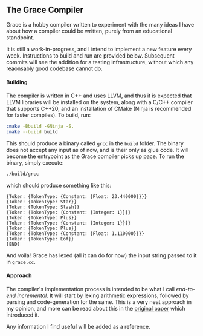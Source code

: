 ## The Grace Compiler

Grace is a hobby compiler written to experiment with the many ideas I have about how a compiler could be written, purely from an educational standpoint.

It is still a work-in-progress, and I intend to implement a new feature every week. Instructions to build and run are provided below. Subsequent commits will see the addition for a testing infrastructure, without which any reaonsably good codebase cannot do.


#### Building
The compiler is written in C++ and uses LLVM, and thus it is expected that LLVM libraries will be installed on the system, along with a C/C++ compiler that supports C++20, and an installation of CMake (Ninja is recommended for faster compiles).
To build, run:
```sh
cmake -Bbuild -GNinja -S.
cmake --build build
```

This should produce a binary called `grcc` in the `build` folder. The binary does not accept any input as of now, and is their only as glue code. It will become the entrypoint as the Grace compiler picks up pace.
To run the binary, simply execute:
```sh
./build/grcc
```

which should produce something like this:
```
{Token: {TokenType: {Constant: {Float: 23.440000}}}}
{Token: {TokenType: Star}}
{Token: {TokenType: Slash}}
{Token: {TokenType: {Constant: {Integer: 1}}}}
{Token: {TokenType: Plus}}
{Token: {TokenType: {Constant: {Integer: 1}}}}
{Token: {TokenType: Plus}}
{Token: {TokenType: {Constant: {Float: 1.110000}}}}
{Token: {TokenType: Eof}}
[END]
```

And voila! Grace has lexed (all it can do for now) the input string passed to it in `grace.cc`.


#### Approach
The compiler's implementation process is intended to be what I call _end-to-end incremental_. It will start by lexing arithmetic expressions, followed by parsing and code-generation for the same.
This is a very neat approach in my opinion, and more can be read about this in the [original paper](http://scheme2006.cs.uchicago.edu/11-ghuloum.pdf) which introduced it.

Any information I find useful will be added as a reference.
